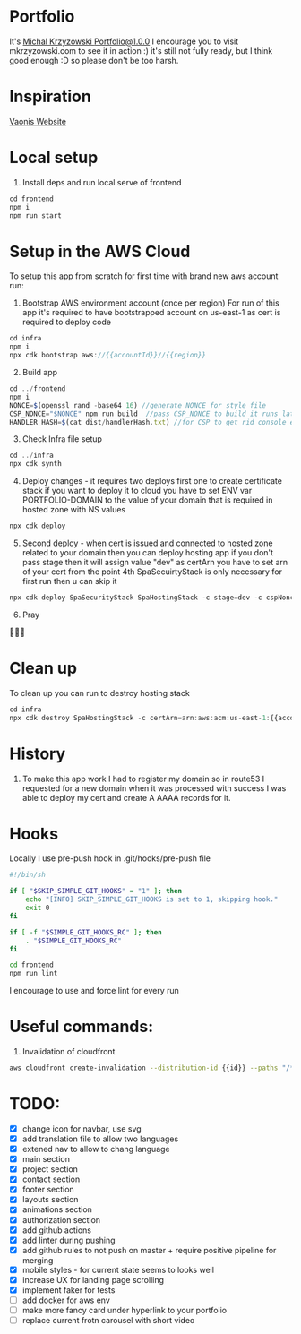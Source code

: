 # Portfolio

It's [Michal Krzyzowski Portfolio@1.0.0](https://mkrzyzowski.com/)
I encourage you to visit mkrzyzowski.com to see it in action :) it's still not fully ready, but I think good enough :D so please don't be too harsh.

# Inspiration

[Vaonis Website](https://vaonis.com/)

# Local setup

1. Install deps and run local serve of frontend

```ts
cd frontend
npm i
npm run start
```

# Setup in the AWS Cloud

To setup this app from scratch for first time with brand new aws account run:

1. Bootstrap AWS environment account (once per region)
   For run of this app it's required to have bootstrapped account on us-east-1 as cert is required to deploy code

```ts
cd infra
npm i
npx cdk bootstrap aws://{{accountId}}//{{region}}
```

2. Build app

```ts
cd ../frontend
npm i
NONCE=$(openssl rand -base64 16) //generate NONCE for style file
CSP_NONCE="$NONCE" npm run build  //pass CSP_NONCE to build it runs later postbuild script that adds this nonce value
HANDLER_HASH=$(cat dist/handlerHash.txt) //for CSP to get rid console error
```

3. Check Infra file setup

```ts
cd ../infra
npx cdk synth
```

4. Deploy changes - it requires two deploys first one to create certificate stack
   if you want to deploy it to cloud you have to set ENV var PORTFOLIO-DOMAIN to the value of your domain that is required in hosted zone with NS values

```ts
npx cdk deploy
```

5. Second deploy - when cert is issued and connected to hosted zone related to your domain then you can deploy hosting app
   if you don't pass stage then it will assign value "dev"
   as certArn you have to set arn of your cert from the point 4th
   SpaSecuirtyStack is only necessary for first run then u can skip it

```ts
npx cdk deploy SpaSecurityStack SpaHostingStack -c stage=dev -c cspNonce="$NONCE" -c handlerHash="$HANDLER_HASH" -c certArn=arn:aws:acm:us-east-1:{{accountId}}:certificate/xxxx  //if you want to deploy as pointed environment
```

6. Pray

🙏🙏🙏

# Clean up

To clean up you can run to destroy hosting stack

```ts
cd infra
npx cdk destroy SpaHostingStack -c certArn=arn:aws:acm:us-east-1:{{accountId}}:certificate/xxxx
```

# History

1. To make this app work I had to register my domain so in route53 I requested for a new domain when it was processed with success I was able to deploy my cert and create A AAAA records for it.

# Hooks

Locally I use pre-push hook in .git/hooks/pre-push file

```bash
#!/bin/sh

if [ "$SKIP_SIMPLE_GIT_HOOKS" = "1" ]; then
    echo "[INFO] SKIP_SIMPLE_GIT_HOOKS is set to 1, skipping hook."
    exit 0
fi

if [ -f "$SIMPLE_GIT_HOOKS_RC" ]; then
    . "$SIMPLE_GIT_HOOKS_RC"
fi

cd frontend
npm run lint
```

I encourage to use and force lint for every run

# Useful commands:

1. Invalidation of cloudfront

```bash
aws cloudfront create-invalidation --distribution-id {{id}} --paths "/*"
```

# TODO:

- [x] change icon for navbar, use svg
- [x] add translation file to allow two languages
- [x] extened nav to allow to chang language
- [x] main section
- [x] project section
- [x] contact section
- [x] footer section
- [x] layouts section
- [x] animations section
- [x] authorization section
- [x] add github actions
- [x] add linter during pushing
- [x] add github rules to not push on master + require positive pipeline for merging
- [x] mobile styles - for current state seems to looks well
- [x] increase UX for landing page scrolling
- [x] implement faker for tests
- [ ] add docker for aws env
- [ ] make more fancy card under hyperlink to your portfolio
- [ ] replace current frotn carousel with short video
